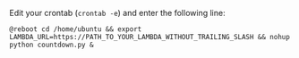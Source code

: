 Edit your crontab (`crontab -e`) and enter the following line:

```
@reboot cd /home/ubuntu && export LAMBDA_URL=https://PATH_TO_YOUR_LAMBDA_WITHOUT_TRAILING_SLASH && nohup python countdown.py &
```
